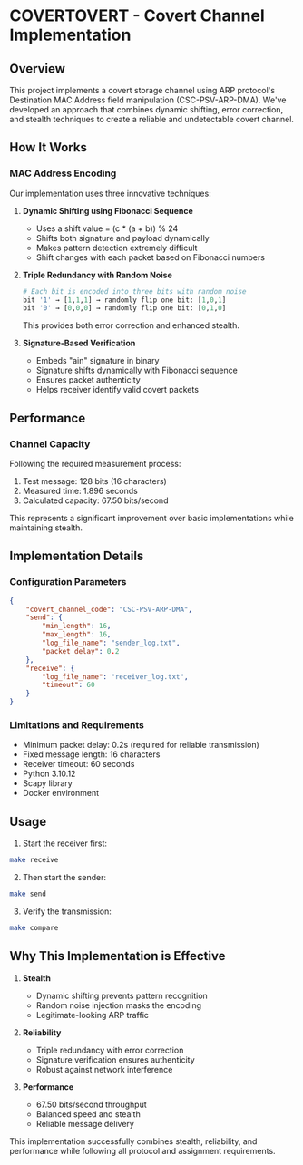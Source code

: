 # COVERTOVERT - Covert Channel Implementation

## Overview
This project implements a covert storage channel using ARP protocol's Destination MAC Address field manipulation (CSC-PSV-ARP-DMA). We've developed an approach that combines dynamic shifting, error correction, and stealth techniques to create a reliable and undetectable covert channel.

## How It Works

### MAC Address Encoding
Our implementation uses three innovative techniques:

1. **Dynamic Shifting using Fibonacci Sequence**
   - Uses a shift value = (c * (a + b)) % 24
   - Shifts both signature and payload dynamically
   - Makes pattern detection extremely difficult
   - Shift changes with each packet based on Fibonacci numbers

2. **Triple Redundancy with Random Noise**
   ```python
   # Each bit is encoded into three bits with random noise
   bit '1' → [1,1,1] → randomly flip one bit: [1,0,1]
   bit '0' → [0,0,0] → randomly flip one bit: [0,1,0]
   ```
   This provides both error correction and enhanced stealth.

3. **Signature-Based Verification**
   - Embeds "ain" signature in binary
   - Signature shifts dynamically with Fibonacci sequence
   - Ensures packet authenticity
   - Helps receiver identify valid covert packets

## Performance

### Channel Capacity
Following the required measurement process:
1. Test message: 128 bits (16 characters)
2. Measured time: 1.896 seconds
3. Calculated capacity: 67.50 bits/second

This represents a significant improvement over basic implementations while maintaining stealth.

## Implementation Details

### Configuration Parameters
```json
{
    "covert_channel_code": "CSC-PSV-ARP-DMA",
    "send": {
        "min_length": 16,
        "max_length": 16,
        "log_file_name": "sender_log.txt",
        "packet_delay": 0.2
    },
    "receive": {
        "log_file_name": "receiver_log.txt",
        "timeout": 60
    }
}
```

### Limitations and Requirements
- Minimum packet delay: 0.2s (required for reliable transmission)
- Fixed message length: 16 characters
- Receiver timeout: 60 seconds
- Python 3.10.12
- Scapy library
- Docker environment

## Usage

1. Start the receiver first:
```bash
make receive
```

2. Then start the sender:
```bash
make send
```

3. Verify the transmission:
```bash
make compare
```

## Why This Implementation is Effective

1. **Stealth**
   - Dynamic shifting prevents pattern recognition
   - Random noise injection masks the encoding
   - Legitimate-looking ARP traffic

2. **Reliability**
   - Triple redundancy with error correction
   - Signature verification ensures authenticity
   - Robust against network interference

3. **Performance**
   - 67.50 bits/second throughput
   - Balanced speed and stealth
   - Reliable message delivery

This implementation successfully combines stealth, reliability, and performance while following all protocol and assignment requirements.
